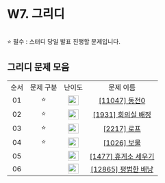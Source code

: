 # W7. 그리디

 <br/>
⭐ 필수 : 스터디 당일 발표 진행할 문제입니다.
 <br/>

## 그리디 문제 모음

<table>
<tbody>
<tr>
<td align="center">순서</td>
<td align="center">문제 구분</td>
<td align="center">난이도</td>
<td align="center">문제 이름</td>


</tr>
<tr>
<td align="center">01</td>
<td align="center">⭐</td>
<td align="center"><img src="https://d2gd6pc034wcta.cloudfront.net/tier/7.svg" width="25px" height="23px" /></td>
<td align="center"><a href="https://www.acmicpc.net/problem/11047">[11047] 동전0</a></td>


</tr>
<tr>
<td align="center">02</td>
<td align="center">⭐</td>
<td align="center"><img src="https://d2gd6pc034wcta.cloudfront.net/tier/10.svg" width="25px" height="23px" /></td>
<td align="center"><a href="https://www.acmicpc.net/problem/1931">[1931] 회의실 배정 </a></td>



</tr>
<tr>
<td align="center">03</td>
<td align="center">⭐</td>
<td align="center"><img src="https://d2gd6pc034wcta.cloudfront.net/tier/7.svg" width="25px" height="23px" /></td>
<td align="center"><a href="https://www.acmicpc.net/problem/2217">[2217] 로프 </a></td>


</tr>
<tr>
<td align="center">04</td>
<td align="center">⭐</td>
<td align="center"><img src="https://d2gd6pc034wcta.cloudfront.net/tier/7.svg" width="25px" height="23px" /></td>
<td align="center"><a href="https://www.acmicpc.net/problem/1026">[1026] 보물</a></td>



</tr>
<tr>
<td align="center">05</td>
<td align="center"></td>
<td align="center"><img src="https://d2gd6pc034wcta.cloudfront.net/tier/12.svg" width="25px" height="23px" /></td>
<td align="center"><a href="https://www.acmicpc.net/problem/1477">[1477] 휴게소 세우기</a></td>


</tr>
<tr>
<td align="center">06</td>
<td align="center"></td>
<td align="center"><img src="https://d2gd6pc034wcta.cloudfront.net/tier/11.svg" width="25px" height="23px" /></td>
<td align="center"><a href="https://www.acmicpc.net/problem/12865">[12865] 평범한 배낭 </a></td>


</tr>


</tbody>
</table>
